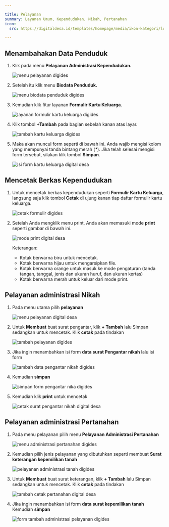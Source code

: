 ```yaml
---

title: Pelayanan
summary: Layanan Umum, Kependudukan, Nikah, Pertanahan
icon:
  src: https://digitaldesa.id/templates/homepage/media/ikon-kategori/logo2.svg

---
```


<accordion>

## Menambahakan Data Penduduk

1.  Klik pada menu **Pelayanan Administrasi Kependudukan.**
    
    ![menu pelayanan digides](https://digitaldesa.id/templates/homepage/media/panduan/pelayanan-desa/input-data-penduduk/menu-layanan.webp)

2.  Setelah itu klik menu **Biodata Penduduk.**
    
    ![menu biodata penduduk digides](https://digitaldesa.id/templates/homepage/media/panduan/pelayanan-desa/input-data-penduduk/biodata-penduduk.webp)

3.  Kemudian klik fitur layanan **Formulir Kartu Keluarga**.
    
    ![layanan formulir kartu keluarga digides](https://digitaldesa.id/templates/homepage/media/panduan/pelayanan-desa/input-data-penduduk/form-kk.webp)

4.  Klik tombol **+Tambah** pada bagian sebelah kanan atas layar.
    
    ![tambah kartu keluarga digides](https://digitaldesa.id/templates/homepage/media/panduan/pelayanan-desa/input-data-penduduk/tambah-form-kk.webp)

5.  Maka akan muncul form seperti di bawah ini. Anda wajib mengisi kolom yang mempunyai tanda bintang merah (_\*_). Jika telah selesai mengisi form tersebut, silakan klik tombol **Simpan**.
    
    ![isi form kartu keluarga digital desa](https://digitaldesa.id/templates/homepage/media/panduan/pelayanan-desa/input-data-penduduk/simpan-form-kk.webp)

</accordion>
<accordion>

## Mencetak Berkas Kependudukan

1.  Untuk mencetak berkas kependudukan seperti **Formulir Kartu Keluarga**, langsung saja klik tombol **Cetak** di ujung kanan tiap daftar formulir kartu keluarga.
    
    ![cetak formulir digides](https://digitaldesa.id/templates/homepage/media/panduan/pelayanan-desa/cetak-berkas/print-berkas.webp)

2.  Setelah Anda mengklik menu print, Anda akan memasuki mode **print** seperti gambar di bawah ini.
    
    ![mode print digital desa](https://digitaldesa.id/templates/homepage/media/panduan/pelayanan-desa/cetak-berkas/pengaturan-cetak.webp)


    Keterangan:
    
    -   Kotak berwarna biru untuk mencetak.
    -   Kotak berwarna hijau untuk mengarsipkan file.
    -   Kotak berwarna orange untuk masuk ke mode pengaturan (tanda tangan, tanggal, jenis dan ukuran huruf, dan ukuran kertas)
    -   Kotak berwarna merah untuk keluar dari mode print.

</accordion>
<accordion>

## Pelayanan administrasi Nikah

1.  Pada menu utama pilih **pelayanan**
    
    ![menu pelayanan digital desa](https://digitaldesa.id/templates/homepage/media/panduan/pelayanan-desa/ket-pindah/menu-pelayanan.webp)

2.  Untuk **Membuat** buat surat pengantar, klik **\+ Tambah** lalu Simpan sedangkan untuk mencetak. Klik **cetak** pada tindakan
    
    ![tambah pelayanan digides](https://digitaldesa.id/templates/homepage/media/panduan/pelayanan-desa/adm-nikah/tambah-pengantar-nikah.webp)

3.  Jika ingin menambahkan isi form **data surat Pengantar nikah** lalu isi form
    
    ![tambah data pengantar nikah digides](https://digitaldesa.id/templates/homepage/media/panduan/pelayanan-desa/adm-nikah/form-pengantar-nikah.webp)

4.  Kemudian **simpan**
    
    ![simpan form pengantar nika digides](https://digitaldesa.id/templates/homepage/media/panduan/pelayanan-desa/adm-nikah/simpan.webp)

5.  Kemudian klik **print** untuk mencetak
    
    ![cetak surat pengantar nikah digital desa](https://digitaldesa.id/templates/homepage/media/panduan/pelayanan-desa/adm-nikah/cetak.webp)

</accordion>
<accordion>

## Pelayanan administrasi Pertanahan

1.  Pada menu pelayanan pilih menu **Pelayanan Administrasi Pertanahan**
    
    ![menu administrasi pertanahan digides](https://digitaldesa.id/templates/homepage/media/panduan/pelayanan-desa/adm-tanah/menu-adm-pertanahan.webp)

2.  Kemudian pilih jenis pelayanan yang dibutuhkan seperti membuat **Surat keterangan kepemilikan tanah**
    
    ![pelayanan administrasi tanah digides](https://digitaldesa.id/templates/homepage/media/panduan/pelayanan-desa/adm-tanah/pelayanan-adm-tanah.webp)

3.  Untuk **Membuat** buat surat keterangan, klik **\+ Tambah** lalu Simpan sedangkan untuk mencetak. Klik **cetak** pada tindakan
    
    ![tambah cetak pertanahan digital desa](https://digitaldesa.id/templates/homepage/media/panduan/pelayanan-desa/adm-tanah/tambah-cetak.webp)

4.  Jika ingin menambahkan isi form **data surat kepemilikan tanah** Kemudian **simpan**
    
    ![form tambah administrasi pelayanan digides](https://digitaldesa.id/templates/homepage/media/panduan/pelayanan-desa/adm-tanah/form-tambah.webp)

</accordion>